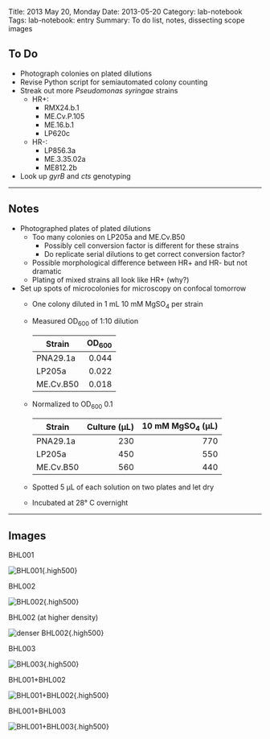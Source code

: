 Title: 2013 May 20, Monday
Date: 2013-05-20
Category: lab-notebook
Tags: lab-notebook: entry
Summary: To do list, notes, dissecting scope images

## To Do ##

- Photograph colonies on plated dilutions
- Revise Python script for semiautomated colony counting
- Streak out more _Pseudomonas syringae_ strains
    - HR+:
        - RMX24.b.1
        - ME.Cv.P.105
        - ME.16.b.1
        - LP620c
    - HR-:
        - LP856.3a
        - ME.3.35.02a
        - ME812.2b
- Look up _gyrB_ and _cts_ genotyping

***

## Notes ##

- Photographed plates of plated dilutions
	- Too many colonies on LP205a and ME.Cv.B50
		- Possibly cell conversion factor is different for these strains
		- Do replicate serial dilutions to get correct conversion factor?
	- Possible morphological difference between HR+ and HR- but not dramatic
	- Plating of mixed strains all look like HR+ (why?)
- Set up spots of microcolonies for microscopy on confocal tomorrow
	- One colony diluted in 1 mL 10 mM MgSO<sub>4</sub> per strain
	- Measured OD<sub>600</sub> of 1:10 dilution

	  Strain    |OD<sub>600</sub>
      ----------|----------------:
      PNA29.1a  |            0.044
	  LP205a    |            0.022
	  ME.Cv.B50 |            0.018

    - Normalized to OD<sub>600</sub> 0.1
 
      Strain    |Culture (&micro;L) |10 mM MgSO<sub>4</sub> (&micro;L)
      ----------|------------------:|---------------------------------:
      PNA29.1a  |                230|                               770
      LP205a    |                450|                               550
      ME.Cv.B50 |                560|                               440

	- Spotted 5 &micro;L of each solution on two plates and let dry
	- Incubated at 28&deg; C overnight

***

## Images ##

BHL001

![BHL001](http://hanalee.info/static/images/20130520/IMG_6238.jpg "BHL001"){.high500}

BHL002

![BHL002](http://hanalee.info/static/images/20130520/IMG_6242.jpg "BHL002"){.high500}

BHL002 (at higher density)

![denser BHL002](http://hanalee.info/static/images/20130520/IMG_6237.jpg
"denser BHL002"){.high500}

BHL003

![BHL003](http://hanalee.info/static/images/20130520/IMG_6239.jpg "BHL003"){.high500}

BHL001+BHL002

![BHL001+BHL002](http://hanalee.info/static/images/20130520/IMG_6240.jpg
"BHL001+BHL002"){.high500}

BHL001+BHL003

![BHL001+BHL003](http://hanalee.info/static/images/20130520/IMG_6241.jpg
"BHL001+BHL003"){.high500}

